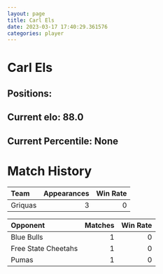```yaml
---  
layout: page  
title: Carl Els  
date: 2023-03-17 17:40:29.361576  
categories: player  
---
```

# Carl Els

## Positions: 

## Current elo: 88.0

## Current Percentile: None

# Match History


| Team    |   Appearances |   Win Rate |
|:--------|--------------:|-----------:|
| Griquas |             3 |          0 |

| Opponent            |   Matches |   Win Rate |
|:--------------------|----------:|-----------:|
| Blue Bulls          |         1 |          0 |
| Free State Cheetahs |         1 |          0 |
| Pumas               |         1 |          0 |